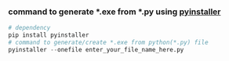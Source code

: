 ### command to generate *.exe from *.py using [pyinstaller](https://pyinstaller.readthedocs.io/en/stable/#)
```python
# dependency
pip install pyinstaller
# command to generate/create *.exe from python(*.py) file
pyinstaller --onefile enter_your_file_name_here.py
```

